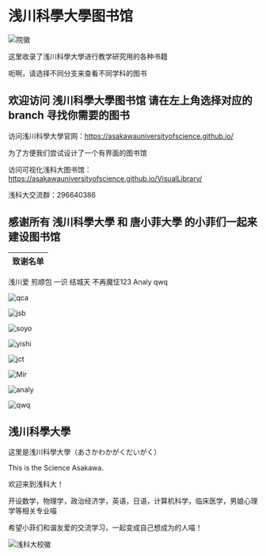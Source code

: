 # 浅川科學大學图书馆
![院徽](https://github.com/user-attachments/assets/cd139e47-feea-445c-b946-21bdf8ed4114)

这里收录了浅川科學大學进行教学研究用的各种书籍

呃啊，请选择不同分支来查看不同学科的图书

## 欢迎访问 浅川科學大學图书馆 请在左上角选择对应的 branch 寻找你需要的图书

访问浅川科學大學官网：https://asakawauniversityofscience.github.io/

为了方便我们尝试设计了一个有界面的图书馆

访问可视化浅科大图书馆：https://asakawauniversityofscience.github.io/VisualLibrary/

浅科大交流群：296640386

感谢所有 浅川科學大學 和 唐小菲大學 的小菲们一起来建设图书馆
-------------------------------------------------------------------------------------------------------------------------------------------------
致谢名单 |
---|
浅川爱
煎顺包
一识
结城天
不再魔怔123
Analy
qwq

![qca](https://github.com/user-attachments/assets/e20bf810-8681-4920-a067-208d05827470)

![jsb](https://github.com/user-attachments/assets/9ef7a174-1f5c-4b1c-bbe5-255329438655)

![soyo](https://github.com/user-attachments/assets/0b25e9bd-06f7-49ec-badd-76cc71992acb)

![yishi](https://github.com/user-attachments/assets/50ab91ab-410a-4915-bcc8-84f766221ef3)

![jct](https://github.com/user-attachments/assets/aa374400-508d-4b2e-b10e-21873069ff69)

![Mir](https://github.com/user-attachments/assets/333b163d-7999-4494-b533-ee6fe207d3b1)

![analy](https://github.com/user-attachments/assets/ea84866d-4da8-49ab-a955-774f9e1a1bfc)

![qwq](https://github.com/user-attachments/assets/ccbdc2ad-c5a8-42bb-8386-9ad0c6ec7041)

浅川科學大學
---------------------------------------------------------
这里是浅川科學大學（あさかわかがくだいがく）

This is the Science Asakawa.

欢迎来到浅科大！

开设数学，物理学，政治经济学，英语，日语，计算机科学，临床医学，男娘心理学等相关专业喵

希望小菲们和谐友爱的交流学习，一起变成自己想成为的人喵！

![浅科大校徽](https://github.com/user-attachments/assets/e479e841-c39f-4124-b1c6-65bc4d78a4f4)


